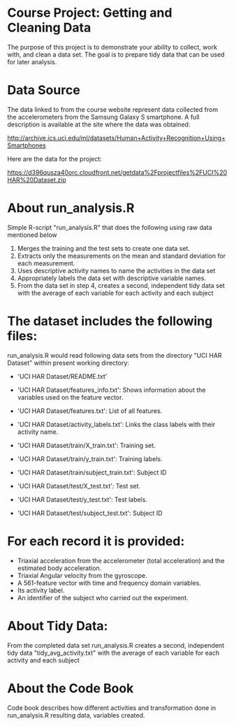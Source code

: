 Course Project: Getting and Cleaning Data
============

The purpose of this project is to demonstrate your ability to collect, work with, and clean a data set. The goal is to prepare tidy data that can be used for later analysis.

Data Source
===========
The data linked to from the course website represent data collected from the accelerometers from the Samsung Galaxy S smartphone. A full description is available at the site where the data was obtained: 

http://archive.ics.uci.edu/ml/datasets/Human+Activity+Recognition+Using+Smartphones 

Here are the data for the project: 

https://d396qusza40orc.cloudfront.net/getdata%2Fprojectfiles%2FUCI%20HAR%20Dataset.zip 

About run_analysis.R
====
Simple R-script "run_analysis.R" that does the following using raw data mentioned below

  1. Merges the training and the test sets to create one data set.
  2. Extracts only the measurements on the mean and standard deviation for each measurement. 
  3. Uses descriptive activity names to name the activities in the data set
  4. Appropriately labels the data set with descriptive variable names. 
  5. From the data set in step 4, creates a second, independent tidy data set with the average of each variable for each activity and each subject

The dataset includes the following files:
=========================================


run_analysis.R would read following data sets from the directory "UCI HAR Dataset"  within present working directory:


- 'UCI HAR Dataset/README.txt'

- 'UCI HAR Dataset/features_info.txt': Shows information about the variables used on the feature vector.

- 'UCI HAR Dataset/features.txt': List of all features.

- 'UCI HAR Dataset/activity_labels.txt': Links the class labels with their activity name.

- 'UCI HAR Dataset/train/X_train.txt': Training set.

- 'UCI HAR Dataset/train/y_train.txt': Training labels.
- 'UCI HAR Dataset/train/subject_train.txt': Subject ID

- 'UCI HAR Dataset/test/X_test.txt': Test set.

- 'UCI HAR Dataset/test/y_test.txt': Test labels.
- 'UCI HAR Dataset/test/subject_test.txt': Subject ID


For each record it is provided:
======================================

- Triaxial acceleration from the accelerometer (total acceleration) and the estimated body acceleration.
- Triaxial Angular velocity from the gyroscope. 
- A 561-feature vector with time and frequency domain variables. 
- Its activity label. 
- An identifier of the subject who carried out the experiment.

About Tidy Data:
=========
From the completed data set run_analysis.R creates a second, independent tidy data  "tidy_avg_activity.txt"  with the average of each variable for each activity and each subject


About the Code Book
========

Code book describes how different activities and transformation done in run_analysis.R resulting data, variables created.
